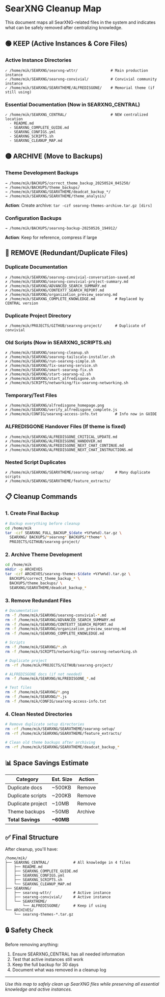 # SearXNG Cleanup Map

This document maps all SearXNG-related files in the system and indicates what can be safely removed after centralizing knowledge.

## 🟢 KEEP (Active Instances & Core Files)

### Active Instance Directories
```
✓ /home/mik/SEARXNG/searxng-wttr/               # Main production instance
✓ /home/mik/SEARXNG/searxng-convivial/          # Convivial community instance
✓ /home/mik/SEARXNG/SEARXTHEME/ALFREDISGONE/    # Memorial theme (if still using)
```

### Essential Documentation (Now in SEARXNG_CENTRAL)
```
✓ /home/mik/SEARXNG_CENTRAL/                    # NEW centralized location
  - README.md
  - SEARXNG_COMPLETE_GUIDE.md
  - SEARXNG_CONFIGS.yml
  - SEARXNG_SCRIPTS.sh
  - SEARXNG_CLEANUP_MAP.md
```

## 🟡 ARCHIVE (Move to Backups)

### Theme Development Backups
```
→ /home/mik/BACKUPS/correct_theme_backup_20250524_045250/
→ /home/mik/BACKUPS/theme_backups/
→ /home/mik/SEARXNG/SEARXTHEME/deadcat_backup_*/
→ /home/mik/SEARXNG/SEARXTHEME/theme_analysis/
```
**Action**: Create archive: `tar -czf searxng-themes-archive.tar.gz [dirs]`

### Configuration Backups
```
→ /home/mik/BACKUPS/searxng-backup-20250526_194912/
```
**Action**: Keep for reference, compress if large

## 🔴 REMOVE (Redundant/Duplicate Files)

### Duplicate Documentation
```
✗ /home/mik/SEARXNG/searxng-convivial-conversation-saved.md
✗ /home/mik/SEARXNG/searxng-convivial-project-summary.md
✗ /home/mik/SEARXNG/ADVANCED_SEARCH_SUMMARY.md
✗ /home/mik/SEARXNG/CONTEXT7_SEARCH_REPORT.md
✗ /home/mik/SEARXNG/organization_preview_searxng.md
✗ /home/mik/SEARXNG_COMPLETE_KNOWLEDGE.md         # Replaced by CENTRAL version
```

### Duplicate Project Directory
```
✗ /home/mik/PROJECTS/GITHUB/searxng-project/      # Duplicate of convivial
```

### Old Scripts (Now in SEARXNG_SCRIPTS.sh)
```
✗ /home/mik/SEARXNG/searxng-cleanup.sh
✗ /home/mik/SEARXNG/searxng-tailscale-installer.sh
✗ /home/mik/SEARXNG/run-searxng-simple.sh
✗ /home/mik/SEARXNG/fix-searxng-service.sh
✗ /home/mik/SEARXNG/smart-searxng-fix.sh
✗ /home/mik/SEARXNG/start-searxng-v2.sh
✗ /home/mik/SEARXNG/start_alfredisgone.sh
✗ /home/mik/SCRIPTS/networking/fix-searxng-networking.sh
```

### Temporary/Test Files
```
✗ /home/mik/SEARXNG/alfredisgone_homepage.png
✗ /home/mik/SEARXNG/verify_alfredisgone_complete.js
✗ /home/mik/CONFIG/searxng-access-info.txt        # Info now in GUIDE
```

### ALFREDISGONE Handover Files (If theme is fixed)
```
✗ /home/mik/SEARXNG/ALFREDISGONE_CRITICAL_UPDATE.md
✗ /home/mik/SEARXNG/ALFREDISGONE_HANDOVER.md
✗ /home/mik/SEARXNG/ALFREDISGONE_NEXT_CHAT_CONTINUE.md
✗ /home/mik/SEARXNG/ALFREDISGONE_NEXT_CHAT_INSTRUCTIONS.md
```

### Nested Script Duplicates
```
✗ /home/mik/SEARXNG/SEARXTHEME/searxng-setup/     # Many duplicate scripts
✗ /home/mik/SEARXNG/SEARXTHEME/feature_extracts/
```

## 📋 Cleanup Commands

### 1. Create Final Backup
```bash
# Backup everything before cleanup
cd /home/mik
tar -czf SEARXNG_FULL_BACKUP_$(date +%Y%m%d).tar.gz \
  SEARXNG/ BACKUPS/*searxng* BACKUPS/*theme* \
  PROJECTS/GITHUB/searxng-project/
```

### 2. Archive Theme Development
```bash
cd /home/mik
mkdir -p ARCHIVES
tar -czf ARCHIVES/searxng-themes-$(date +%Y%m%d).tar.gz \
  BACKUPS/correct_theme_backup_* \
  BACKUPS/theme_backups/ \
  SEARXNG/SEARXTHEME/deadcat_backup_*
```

### 3. Remove Redundant Files
```bash
# Documentation
rm -f /home/mik/SEARXNG/searxng-convivial-*.md
rm -f /home/mik/SEARXNG/ADVANCED_SEARCH_SUMMARY.md
rm -f /home/mik/SEARXNG/CONTEXT7_SEARCH_REPORT.md
rm -f /home/mik/SEARXNG/organization_preview_searxng.md
rm -f /home/mik/SEARXNG_COMPLETE_KNOWLEDGE.md

# Scripts
rm -f /home/mik/SEARXNG/*.sh
rm -f /home/mik/SCRIPTS/networking/fix-searxng-networking.sh

# Duplicate project
rm -rf /home/mik/PROJECTS/GITHUB/searxng-project/

# ALFREDISGONE docs (if not needed)
rm -f /home/mik/SEARXNG/ALFREDISGONE_*.md

# Test files
rm -f /home/mik/SEARXNG/*.png
rm -f /home/mik/SEARXNG/*.js
rm -f /home/mik/CONFIG/searxng-access-info.txt
```

### 4. Clean Nested Directories
```bash
# Remove duplicate setup directories
rm -rf /home/mik/SEARXNG/SEARXTHEME/searxng-setup/
rm -rf /home/mik/SEARXNG/SEARXTHEME/feature_extracts/

# Clean old theme backups after archiving
rm -rf /home/mik/SEARXNG/SEARXTHEME/deadcat_backup_*
```

## 📊 Space Savings Estimate

| Category | Est. Size | Action |
|----------|-----------|---------|
| Duplicate docs | ~500KB | Remove |
| Duplicate scripts | ~200KB | Remove |
| Duplicate project | ~10MB | Remove |
| Theme backups | ~50MB | Archive |
| **Total Savings** | **~60MB** | |

## ✅ Final Structure

After cleanup, you'll have:
```
/home/mik/
├── SEARXNG_CENTRAL/           # All knowledge in 4 files
│   ├── README.md
│   ├── SEARXNG_COMPLETE_GUIDE.md
│   ├── SEARXNG_CONFIGS.yml
│   ├── SEARXNG_SCRIPTS.sh
│   └── SEARXNG_CLEANUP_MAP.md
├── SEARXNG/
│   ├── searxng-wttr/          # Active instance
│   ├── searxng-convivial/     # Active instance
│   └── SEARXTHEME/
│       └── ALFREDISGONE/      # Keep if using
└── ARCHIVES/
    └── searxng-themes-*.tar.gz
```

## 🔒 Safety Check

Before removing anything:
1. Ensure SEARXNG_CENTRAL has all needed information
2. Test that active instances still work
3. Keep the full backup for 30 days
4. Document what was removed in a cleanup log

---
*Use this map to safely clean up SearXNG files while preserving all essential knowledge and active instances.*